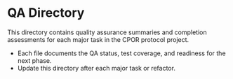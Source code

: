 # QA Directory

This directory contains quality assurance summaries and completion assessments for each major task in the CPOR protocol project.

- Each file documents the QA status, test coverage, and readiness for the next phase.
- Update this directory after each major task or refactor.
